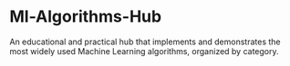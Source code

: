 # Ml-Algorithms-Hub
 An educational and practical hub that implements and demonstrates the most widely used Machine Learning algorithms, organized by category.
